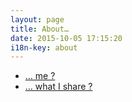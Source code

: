 ```yaml
---
layout: page
title: About…
date: 2015-10-05 17:15:20
i18n-key: about
---
```


* [… me ?](/en/about/me/)
* [… what I share ?](/en/about/sharing/)
